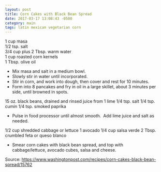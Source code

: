 ```yaml
---
layout: post
title: Corn Cakes with Black Bean Spread
date: 2017-03-17 13:08:43 -0500
category: main
tags: latin mexican vegetarian corn
---
```

1 cup masa  
1/2 tsp. salt  
3/4 cup plus 2 Tbsp. warm water  
1 cup roasted corn kernels  
1 Tbsp. olive oil  
<ul>
 	<li>Mix masa and salt in a medium bowl.</li>
 	<li>Slowly stir in water until incorporated.</li>
 	<li>Stir in corn, and work into dough, then cover and rest for 10 minutes.</li>
 	<li>Form into 8 pancakes and fry in oil in a large skillet, about 3 minutes per side, until browned in spots.</li>
</ul>
15 oz. black beans, drained and rinsed  
juice from 1 lime  
1/4 tsp. salt  
1/4 tsp. cumin  
1/4 tsp. smoked paprika  
<ul>
 	<li>Pulse in food processor until almost smooth.  Add lime juice and salt as needed.</li>
</ul>
1/2 cup shredded cabbage or lettuce  
1 avocado  
1/4 cup salsa verde  
2 Tbsp. crumbled feta or queso blanco  
<ul>
 	<li>Smear corn cakes with black bean spread, and top with cabbage/lettuce, avocado cubes, salsa and cheese.</li>
</ul>
Source: <a href="https://www.washingtonpost.com/recipes/corn-cakes-black-bean-spread/15762">https://www.washingtonpost.com/recipes/corn-cakes-black-bean-spread/15762</a>
